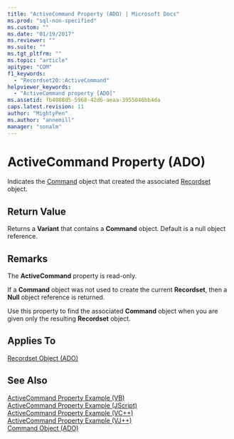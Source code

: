 ```yaml
---
title: "ActiveCommand Property (ADO) | Microsoft Docs"
ms.prod: "sql-non-specified"
ms.custom: ""
ms.date: "01/19/2017"
ms.reviewer: ""
ms.suite: ""
ms.tgt_pltfrm: ""
ms.topic: "article"
apitype: "COM"
f1_keywords: 
  - "Recordset20::ActiveCommand"
helpviewer_keywords: 
  - "ActiveCommand property [ADO]"
ms.assetid: fb4088d5-5968-42d6-aeaa-3955046bb4da
caps.latest.revision: 11
author: "MightyPen"
ms.author: "annemill"
manager: "sonalm"
---
```

# ActiveCommand Property (ADO)
Indicates the [Command](../../../ado/reference/ado-api/command-object-ado.md) object that created the associated [Recordset](../../../ado/reference/ado-api/recordset-object-ado.md) object.  
  
## Return Value  
 Returns a **Variant** that contains a **Command** object. Default is a null object reference.  
  
## Remarks  
 The **ActiveCommand** property is read-only.  
  
 If a **Command** object was not used to create the current **Recordset**, then a **Null** object reference is returned.  
  
 Use this property to find the associated **Command** object when you are given only the resulting **Recordset** object.  
  
## Applies To  
 [Recordset Object (ADO)](../../../ado/reference/ado-api/recordset-object-ado.md)  
  
## See Also  
 [ActiveCommand Property Example (VB)](../../../ado/reference/ado-api/activecommand-property-example-vb.md)   
 [ActiveCommand Property Example (JScript)](../../../ado/reference/ado-api/activecommand-property-example-jscript.md)   
 [ActiveCommand Property Example (VC++)](../../../ado/reference/ado-api/activecommand-property-example-vc.md)   
 [ActiveCommand Property Example (VJ++)](../../../ado/reference/ado-api/activecommand-property-example-vj.md)   
 [Command Object (ADO)](../../../ado/reference/ado-api/command-object-ado.md)